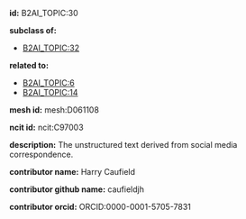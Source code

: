**id:** B2AI_TOPIC:30

**subclass of:**

- [B2AI_TOPIC:32](../DataTopic.markdown)

**related to:**

- [B2AI_TOPIC:6](../DataTopic.markdown)
- [B2AI_TOPIC:14](../DataTopic.markdown)

**mesh id:** mesh:D061108

**ncit id:** ncit:C97003

**description:** The unstructured text derived from social media correspondence.

**contributor name:** Harry Caufield

**contributor github name:** caufieldjh

**contributor orcid:** ORCID:0000-0001-5705-7831
